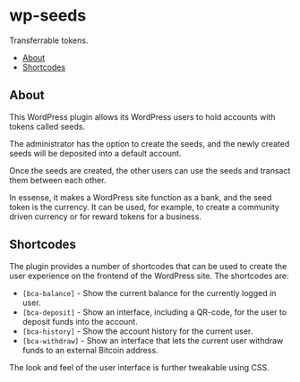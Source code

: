# wp-seeds

Transferrable tokens.

* [About](#about)
* [Shortcodes](#shortcodes)

## About

This WordPress plugin allows its WordPress users to hold accounts with tokens called seeds.

The administrator has the option to create the seeds, and the newly created seeds will be deposited into a default account.

Once the seeds are created, the other users can use the seeds and transact them between each other.

In essense, it makes a WordPress site function as a bank, and the seed token is the currency.
It can be used, for example, to create a community driven currency or for reward tokens for a business.

## Shortcodes

The plugin provides a number of shortcodes that can be used to create the user experience on the frontend of the WordPress site. The shortcodes are:

* `[bca-balance]` - Show the current balance for the currently logged in user.
* `[bca-deposit]` - Show an interface, including a QR-code, for the user to deposit funds into the account.
* `[bca-history]` - Show the account history for the current user.
* `[bca-withdraw]` - Show an interface that lets the current user withdraw funds to an external Bitcoin address.

The look and feel of the user interface is further tweakable using CSS.
